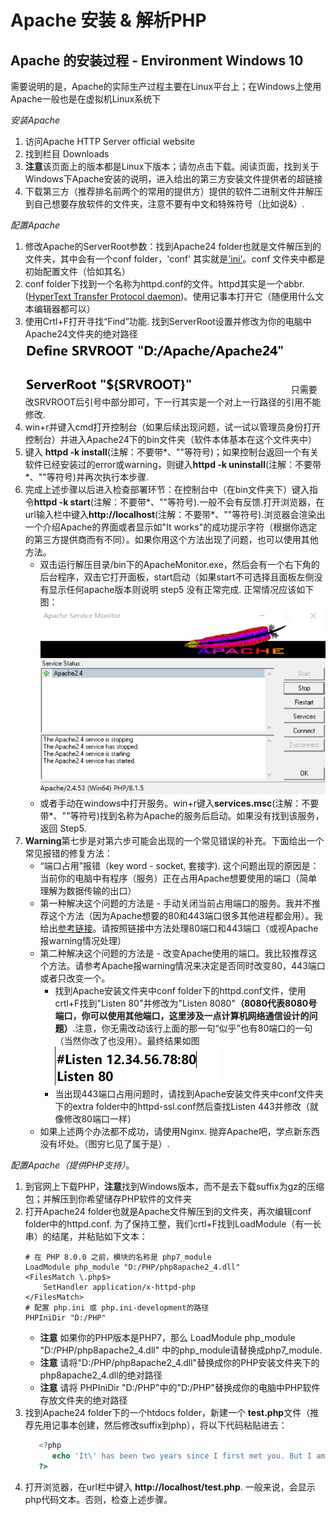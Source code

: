 # Apache 安装 & 解析PHP

## Apache 的安装过程 - Environment Windows 10
需要说明的是，Apache的实际生产过程主要在Linux平台上；在Windows上使用Apache一般也是在虚拟机Linux系统下

*安装Apache*
1. 访问Apache HTTP Server official website
2. 找到栏目 Downloads
3. **注意**该页面上的版本都是Linux下版本；请勿点击下载。阅读页面，找到关于Windows下Apache安装的说明，进入给出的第三方安装文件提供者的超链接
4. 下载第三方（推荐排名前两个的常用的提供方）提供的软件二进制文件并解压到自己想要存放软件的文件夹，注意不要有中文和特殊符号（比如说&）.

*配置Apache*
1. 修改Apache的ServerRoot参数：找到Apache24 folder也就是文件解压到的文件夹，其中会有一个conf folder，'conf' 其实就是['ini'](https://zh.wikipedia.org/wiki/INI%E6%96%87%E4%BB%B6)。conf 文件夹中都是初始配置文件（恰如其名）
2. conf folder下找到一个名称为httpd.conf的文件。httpd其实是一个abbr.([HyperText Transfer Protocol daemon](https://en.wikipedia.org/wiki/Httpd))。使用记事本打开它（随便用什么文本编辑器都可以）
3. 使用Crtl+F打开寻找“Find”功能. 找到ServerRoot设置并修改为你的电脑中Apache24文件夹的绝对路径![](source/img/ServerRoot路径修改.png)
   只需要改SRVROOT后引号中部分即可，下一行其实是一个对上一行路径的引用不能修改.
4. win+r并键入cmd打开控制台（如果后续出现问题，试一试以管理员身份打开控制台）并进入Apache24下的bin文件夹（软件本体基本在这个文件夹中）
5. 键入 **httpd -k install**(注解：不要带*、""等符号)；如果控制台返回一个有关软件已经安装过的error或warning，则键入**httpd -k uninstall**(注解：不要带*、""等符号)并再次执行本步骤.
6. 完成上述步骤以后进入检查部署环节：在控制台中（在bin文件夹下）键入指令**httpd -k start**(注解：不要带*、""等符号).一般不会有反馈.打开浏览器，在url输入栏中键入**http://localhost**(注解：不要带*、""等符号).浏览器会渲染出一个介绍Apache的界面或者显示如"It works"的成功提示字符（根据你选定的第三方提供商而有不同）。如果你用这个方法出现了问题，也可以使用其他方法。
   + 双击运行解压目录/bin下的ApacheMonitor.exe，然后会有一个右下角的后台程序，双击它打开面板，start启动（如果start不可选择且面板左侧没有显示任何apache版本则说明 step5 没有正常完成. 正常情况应该如下图：![](source/img/Apache-monitor%20%20.png)
   + 或者手动在windows中打开服务。win+r键入**services.msc**(注解：不要带*、""等符号)找到名称为Apache的服务后启动。如果没有找到该服务，返回 Step5.
7. **Warning**第七步是对第六步可能会出现的一个常见错误的补充。下面给出一个常见报错的修复方法：
   + “端口占用”报错（key word - socket, 套接字). 这个问题出现的原因是：当前你的电脑中有程序（服务）正在占用Apache想要使用的端口（简单理解为数据传输的出口）
   + 第一种解决这个问题的方法是 - 手动关闭当前占用端口的服务。我并不推荐这个方法（因为Apache想要的80和443端口很多其他进程都会用）。我给出[参考链接](https://www.runoob.com/w3cnote/windows-finds-port-usage.html)。请按照链接中方法处理80端口和443端口（或视Apache报warning情况处理）
   + 第二种解决这个问题的方法是 - 改变Apache使用的端口。我比较推荐这个方法。请参考Apache报warning情况来决定是否同时改变80，443端口或者只改变一个。
     + 找到Apache安装文件夹中conf folder下的httpd.conf文件，使用crtl+F找到"Listen 80"并修改为"Listen 8080"**（8080代表8080号端口，你可以使用其他端口，这里涉及一点计算机网络通信设计的问题）**.注意，你无需改动该行上面的那一句“似乎”也有80端口的一句（当然你改了也没用）。最终结果如图![](source/img/改动80监听端口.png)
     + 当出现443端口占用问题时，请找到Apache安装文件夹中conf文件夹下的extra folder中的httpd-ssl.conf然后查找Listen 443并修改（就像修改80端口一样）
   + 如果上述两个办法都不成功，请使用Nginx. 抛弃Apache吧，学点新东西没有坏处。（图穷匕见了属于是）.

*配置Apache（提供PHP支持）*。
1. 到官网上下载PHP，**注意**找到Windows版本，而不是去下载suffix为gz的压缩包；并解压到你希望储存PHP软件的文件夹
2. 打开Apache24 folder也就是Apache文件解压到的文件夹，再次编辑conf folder中的httpd.conf. 为了保持工整，我们crtl+F找到LoadModule（有一长串）的结尾，并粘贴如下文本：
      ````
      # 在 PHP 8.0.0 之前，模块的名称是 php7_module
      LoadModule php_module "D:/PHP/php8apache2_4.dll"
      <FilesMatch \.php$>
          SetHandler application/x-httpd-php
      </FilesMatch>
      # 配置 php.ini 或 php.ini-development的路径
      PHPIniDir "D:/PHP"
      ````
   + **注意** 如果你的PHP版本是PHP7，那么 LoadModule php_module "D:/PHP/php8apache2_4.dll" 中的php_module请替换成php7_module.
   + **注意** 请将"D:/PHP/php8apache2_4.dll"替换成你的PHP安装文件夹下的php8apache2_4.dll的绝对路径
   + **注意** 请将 PHPIniDir "D:/PHP"中的"D:/PHP"替换成你的电脑中PHP软件存放文件夹的绝对路径
3. 找到Apache24 folder下的一个htdocs folder，新建一个 **test.php**文件（推荐先用记事本创建，然后修改suffix到php），将以下代码粘贴进去：
   ````php
      <?php
         echo 'It\' has been two years since I first met you. But I am still missing you, and meeting you in my everyday dream.'
      ?>
   ````
4. 打开浏览器，在url栏中键入 **http://localhost/test.php**. 一般来说，会显示php代码文本。否则，检查上述步骤。

